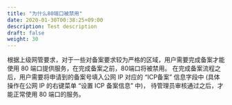 ```yaml
---
title: "为什么80端口被禁用"
date: 2020-01-30T00:38:25+09:00
description: Test description
draft: false
weight: 30
---
```


根据上级网管要求，对于一些对备案要求较为严格的区域，用户需要完成备案才能使用 80 端口提供服务，在完成备案之前，80端口将被禁用。 在完成备案流程之后，用户需要将申请到的备案号填入公网 IP 对应的 “ICP备案” 信息字段中 (具体操作在公网 IP 的右键菜单 “设置 ICP 备案信息” 中)， 待管理员审核通过之后，才能正常使用 80 端口的服务。

